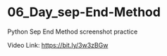 # 06_Day_sep-End-Method
Python Sep End Method
screenshot practice

Video Link: https://bit.ly/3w3zBGw

